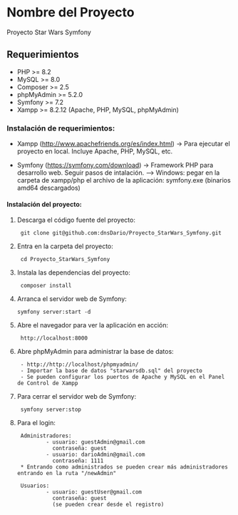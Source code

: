 # Nombre del Proyecto

Proyecto Star Wars Symfony

## Requerimientos

* PHP >= 8.2
* MySQL >= 8.0
* Composer >= 2.5
* phpMyAdmin >= 5.2.0
* Symfony >= 7.2
* Xampp >= 8.2.12 (Apache, PHP, MySQL, phpMyAdmin)

### Instalación de requerimientos:
* Xampp (http://www.apachefriends.org/es/index.html) -> Para ejecutar el proyecto en local. Incluye Apache, PHP, MySQL, etc.

* Symfony (https://symfony.com/download) -> Framework PHP para desarrollo web. Seguir pasos de intalación.
    --> Windows: pegar en la carpeta de xampp/php el archivo de la aplicación: symfony.exe (binarios amd64 descargados)


#### Instalación del proyecto:

1. Descarga el código fuente del proyecto:

        git clone git@github.com:dnsDario/Proyecto_StarWars_Symfony.git

2. Entra en la carpeta del proyecto:

        cd Proyecto_StarWars_Symfony

3. Instala las dependencias del proyecto:

        composer install
        
4. Arranca el servidor web de Symfony:
        
       symfony server:start -d

5. Abre el navegador para ver la aplicación en acción:

        http://localhost:8000

6. Abre phpMyAdmin para administrar la base de datos:

        - http://http://localhost/phpmyadmin/  
        - Importar la base de datos "starwarsdb.sql" del proyecto
        - Se pueden configurar los puertos de Apache y MySQL en el Panel de Control de Xampp

7. Para cerrar el servidor web de Symfony:

        symfony server:stop

8. Para el login:

        Administradores:
                - usuario: guestAdmin@gmail.com
                  contraseña: guest
                - usuario: darioAdmin@gmail.com
                  contraseña: 1111
        * Entrando como administrados se pueden crear más administradores entrando en la ruta "/newAdmin"

        Usuarios: 
                - usuario: guestUser@gmail.com
                  contraseña: guest
                  (se pueden crear desde el registro)

